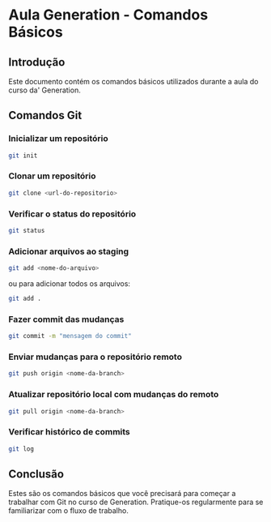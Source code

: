 # Aula Generation - Comandos Básicos

## Introdução
Este documento contém os comandos básicos utilizados durante a aula do curso da' Generation.

## Comandos Git

### Inicializar um repositório
```bash
git init
```

### Clonar um repositório
```bash
git clone <url-do-repositorio>
```

### Verificar o status do repositório
```bash
git status
```

### Adicionar arquivos ao staging
```bash
git add <nome-do-arquivo>
```
ou para adicionar todos os arquivos:
```bash
git add .
```

### Fazer commit das mudanças
```bash
git commit -m "mensagem do commit"
```

### Enviar mudanças para o repositório remoto
```bash
git push origin <nome-da-branch>
```

### Atualizar repositório local com mudanças do remoto
```bash
git pull origin <nome-da-branch>
```

### Verificar histórico de commits
```bash
git log
```

## Conclusão
Estes são os comandos básicos que você precisará para começar a trabalhar com Git no curso de Generation. Pratique-os regularmente para se familiarizar com o fluxo de trabalho.
